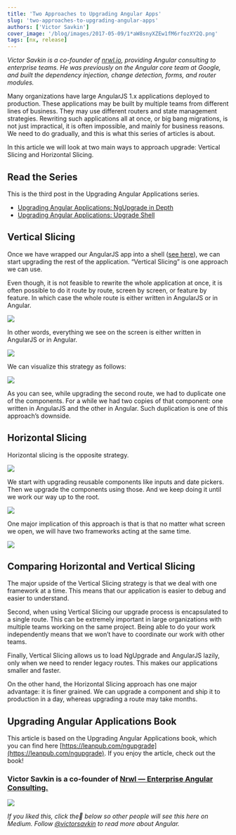 ```yaml
---
title: 'Two Approaches to Upgrading Angular Apps'
slug: 'two-approaches-to-upgrading-angular-apps'
authors: ['Victor Savkin']
cover_image: '/blog/images/2017-05-09/1*aW8snyXZEw1fM6rfozXY2Q.png'
tags: [nx, release]
---
```


_Victor Savkin is a co-founder of_ [_nrwl.io_](https://goo.gl/v4nh0p)_, providing Angular consulting to enterprise teams. He was previously on the Angular core team at Google, and built the dependency injection, change detection, forms, and router modules._

Many organizations have large AngularJS 1.x applications deployed to production. These applications may be built by multiple teams from different lines of business. They may use different routers and state management strategies. Rewriting such applications all at once, or big bang migrations, is not just impractical, it is often impossible, and mainly for business reasons. We need to do gradually, and this is what this series of articles is about.

In this article we will look at two main ways to approach upgrade: Vertical Slicing and Horizontal Slicing.

## Read the Series

This is the third post in the Upgrading Angular Applications series.

- [Upgrading Angular Applications: NgUpgrade in Depth](https://medium.com/ngupgrade-in-depth-436a52298a00)
- [Upgrading Angular Applications: Upgrade Shell](https://medium.com/upgrading-angular-applications-upgrade-shell-4d4f4a7e7f7b)

## Vertical Slicing

Once we have wrapped our AngularJS app into a shell ([see here](https://medium.com/upgrading-angular-applications-upgrade-shell-4d4f4a7e7f7b)), we can start upgrading the rest of the application. “Vertical Slicing” is one approach we can use.

Even though, it is not feasible to rewrite the whole application at once, it is often possible to do it route by route, screen by screen, or feature by feature. In which case the whole route is either written in AngularJS or in Angular.

![](/blog/images/2017-05-09/1*4OKl8RYmI5-mjelklRXKbA.avif)

In other words, everything we see on the screen is either written in AngularJS or in Angular.

![](/blog/images/2017-05-09/1*01DGo1KDfQTdCtDYqEDtDA.avif)

We can visualize this strategy as follows:

![](/blog/images/2017-05-09/0*37J8V1HKyYxAi41X.avif)

As you can see, while upgrading the second route, we had to duplicate one of the components. For a while we had two copies of that component: one written in AngularJS and the other in Angular. Such duplication is one of this approach’s downside.

## Horizontal Slicing

Horizontal slicing is the opposite strategy.

![](/blog/images/2017-05-09/1*ReBU5bHUKYOchFZb0Znqkw.avif)

We start with upgrading reusable components like inputs and date pickers. Then we upgrade the components using those. And we keep doing it until we work our way up to the root.

![](/blog/images/2017-05-09/0*qtXI94Ofy97pnn03.avif)

One major implication of this approach is that is that no matter what screen we open, we will have two frameworks acting at the same time.

![](/blog/images/2017-05-09/1*vIyPSXo-e914Drd4jFFBCQ.avif)

## Comparing Horizontal and Vertical Slicing

The major upside of the Vertical Slicing strategy is that we deal with one framework at a time. This means that our application is easier to debug and easier to understand.

Second, when using Vertical Slicing our upgrade process is encapsulated to a single route. This can be extremely important in large organizations with multiple teams working on the same project. Being able to do your work independently means that we won’t have to coordinate our work with other teams.

Finally, Vertical Slicing allows us to load NgUpgrade and AngularJS lazily, only when we need to render legacy routes. This makes our applications smaller and faster.

On the other hand, the Horizontal Slicing approach has one major advantage: it is finer grained. We can upgrade a component and ship it to production in a day, whereas upgrading a route may take months.

## Upgrading Angular Applications Book

This article is based on the Upgrading Angular Applications book, which you can find here [https://leanpub.com/ngupgrade](https://leanpub.com/ngupgrade). If you enjoy the article, check out the book!

### Victor Savkin is a co-founder of [Nrwl — Enterprise Angular Consulting.](http://nrwl.io)

![](/blog/images/2017-05-09/1*s76h75v7CB7g4EuxVNaGkg.avif)

_If you liked this, click the💚 below so other people will see this here on Medium. Follow_ [_@victorsavkin_](http://twitter.com/victorsavkin) _to read more about Angular._
